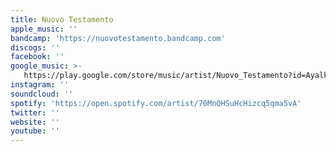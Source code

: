 ```yaml
---
title: Nuovo Testamento
apple_music: ''
bandcamp: 'https://nuovotestamento.bandcamp.com'
discogs: ''
facebook: ''
google_music: >-
   https://play.google.com/store/music/artist/Nuovo_Testamento?id=Ayalkaz6evulukrh5s2v5otqjl4
instagram: ''
soundcloud: ''
spotify: 'https://open.spotify.com/artist/70MnQHSuHcHizcq5qma5vA'
twitter: ''
website: ''
youtube: ''
---
```


